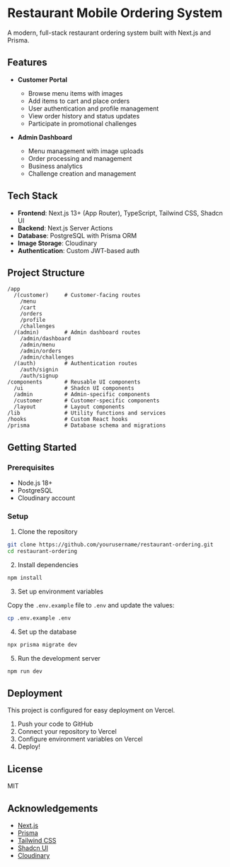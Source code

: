 # Restaurant Mobile Ordering System

A modern, full-stack restaurant ordering system built with Next.js and Prisma.

## Features

- **Customer Portal**
  - Browse menu items with images
  - Add items to cart and place orders
  - User authentication and profile management
  - View order history and status updates
  - Participate in promotional challenges

- **Admin Dashboard**
  - Menu management with image uploads
  - Order processing and management
  - Business analytics
  - Challenge creation and management

## Tech Stack

- **Frontend**: Next.js 13+ (App Router), TypeScript, Tailwind CSS, Shadcn UI
- **Backend**: Next.js Server Actions
- **Database**: PostgreSQL with Prisma ORM
- **Image Storage**: Cloudinary
- **Authentication**: Custom JWT-based auth

## Project Structure

```
/app
  /(customer)     # Customer-facing routes
    /menu
    /cart
    /orders
    /profile
    /challenges
  /(admin)        # Admin dashboard routes
    /admin/dashboard
    /admin/menu
    /admin/orders
    /admin/challenges
  /(auth)         # Authentication routes
    /auth/signin
    /auth/signup
/components       # Reusable UI components
  /ui             # Shadcn UI components
  /admin          # Admin-specific components
  /customer       # Customer-specific components
  /layout         # Layout components
/lib              # Utility functions and services
/hooks            # Custom React hooks
/prisma           # Database schema and migrations
```

## Getting Started

### Prerequisites

- Node.js 18+ 
- PostgreSQL
- Cloudinary account

### Setup

1. Clone the repository

```bash
git clone https://github.com/yourusername/restaurant-ordering.git
cd restaurant-ordering
```

2. Install dependencies

```bash
npm install
```

3. Set up environment variables

Copy the `.env.example` file to `.env` and update the values:

```bash
cp .env.example .env
```

4. Set up the database

```bash
npx prisma migrate dev
```

5. Run the development server

```bash
npm run dev
```

## Deployment

This project is configured for easy deployment on Vercel.

1. Push your code to GitHub
2. Connect your repository to Vercel
3. Configure environment variables on Vercel
4. Deploy!

## License

MIT

## Acknowledgements

- [Next.js](https://nextjs.org/)
- [Prisma](https://prisma.io/)
- [Tailwind CSS](https://tailwindcss.com/)
- [Shadcn UI](https://ui.shadcn.com/)
- [Cloudinary](https://cloudinary.com/)
